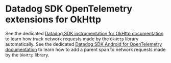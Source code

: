 # Datadog SDK OpenTelemetry extensions for OkHttp

See the dedicated [Datadog SDK instrumentation for OkHttp documentation][1] to learn how track network requests made by the `OkHttp` library automatically.
See the dedicated [Datadog SDK Android for OpenTelemetry documentation][2] to learn how to add a parent span to network requests made by the `OkHttp` library.

[1]: https://docs.datadoghq.com/real_user_monitoring/android/advanced_configuration/#automatically-track-network-requests
[2]: https://docs.datadoghq.com/tracing/trace_collection/custom_instrumentation/android?tab=kotlin